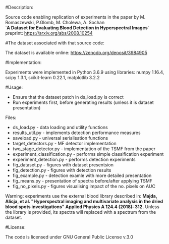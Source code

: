 #Description:

Source code enabling replication of experiments in the paper
 by M. Romaszewski, P.Glomb, M. Cholewa, A. Sochan  
`**A Dataset for Evaluating Blood Detection in Hyperspectral Images**'
preprint: https://arxiv.org/abs/2008.10254

#The dataset associated with that source code: 

The dataset is available online:
https://zenodo.org/deposit/3984905

#Implementation:

Experiments were implemented in Python 3.6.9 using libraries:
numpy 1.16.4, scipy 1.3.1, scikit-learn 0.22.1, matplotlib 3.2.2

#Usage:

<ul>
<li> Ensure that the dataset patch in ds_load.py is correct
<li> Run experiments first, before generating results (unless it is dataset presentation)
</ul>

Files:
<ul>
<li> ds_load.py - data loading and utility functions
<li> results_util.py - implements detection performance measures
<li> saveload.py - universal serialisation functions
<li> target_detectors.py - MF detector implementation
<li> two_stage_detector.py - implementation of the TSMF from the paper
<li> experiment_classification.py - performs simple classification experiment
<li> experiment_detection.py - performs detection experiments
<li> fig_dataset.py - figures with dataset presentsion
<li> fig_detection.py - figures with detection results
<li> fig_example.py - detection examle with more detailed presentation
<li> fig_means.py - presentation of spectra before/after applying TSMF
<li> fig_no_pixels.py - figures visualising impact of the no. pixels on AUC
</ul> 

Warning:
experiments use the external blood library described in: 
**Majda, Alicja, et al. "Hyperspectral imaging and multivariate analysis in the dried blood spots investigations"  Applied Physics A 124.4 (2018): 312.**
Unless the library is provided, its spectra will replaced with a spectrum from the dataset.


#License:

The code is licensed under GNU General Public License v.3.0